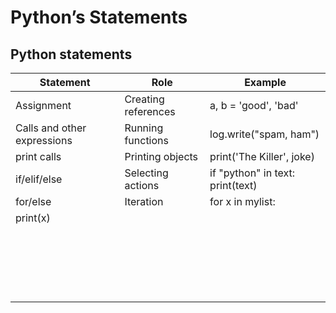 # Python’s Statements

## Python statements

| Statement | Role | Example |
| --- | --- | --- |
| Assignment | Creating references | a, b = 'good', 'bad' |	
| Calls and other expressions | Running functions | log.write("spam, ham") |	
| print calls | Printing objects | print('The Killer', joke) |	
| if/elif/else | Selecting actions | if "python" in text: print(text) |	
| for/else | Iteration | for x in mylist:
print(x) |	
|  |  |  |	
|  |  |  |	
|  |  |  |	
|  |  |  |	
|  |  |  |	
|  |  |  |	
|  |  |  |	
|  |  |  |	
|  |  |  |	
|  |  |  |	
|  |  |  |	
|  |  |  |	
|  |  |  |	
|  |  |  |	
|  |  |  |	
|  |  |  |	
|  |  |  |	
|  |  |  |	
|  |  |  |	
|  |  |  |	